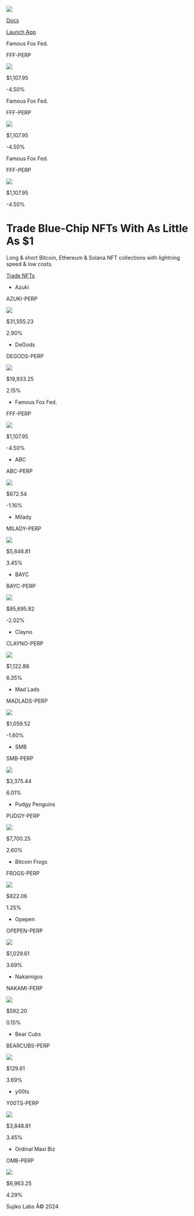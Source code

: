 ![](https://framerusercontent.com/images/qJ07ULC34CFej52sYRuOWn1jNwU.png)

[Docs](https://docs.sujiko.trade/liquidity-mechanism)

[](https://twitter.com/sujiko_perps)

[](https://discord.com/invite/Qbd7yNcEPS)

[Launch App](https://app.sujiko.trade/)

Famous Fox Fed.

FFF-PERP

![](https://framerusercontent.com/images/Nf8FLwuSuHME17mZ3ljLu8H2l3Q.gif)

$1,107.95

-4.50%

Famous Fox Fed.

FFF-PERP

![](https://framerusercontent.com/images/Nf8FLwuSuHME17mZ3ljLu8H2l3Q.gif)

$1,107.95

-4.50%

Famous Fox Fed.

FFF-PERP

![](https://framerusercontent.com/images/Nf8FLwuSuHME17mZ3ljLu8H2l3Q.gif)

$1,107.95

-4.50%

# Trade Blue-Chip NFTs With As Little As $1

Long & short Bitcoin, Ethereum & Solana NFT collections with lightning speed &
low costs.

[Trade NFTs](https://app.sujiko.trade/)

  * Azuki

AZUKI-PERP

![](https://framerusercontent.com/images/vl7cFG3SymJAL3lgOH3aczMhRs.jpg)

$31,555.23

2.90%

  * DeGods

DEGODS-PERP

![](https://framerusercontent.com/images/S8WRZRSQoDthlpCx0TomRAFwg.png)

$19,933.25

2.15%

  * Famous Fox Fed.

FFF-PERP

![](https://framerusercontent.com/images/Nf8FLwuSuHME17mZ3ljLu8H2l3Q.gif)

$1,107.95

-4.50%

  * ABC

ABC-PERP

![](https://framerusercontent.com/images/y3ptCr0UWhEZ5foYgebpcrmg.gif)

$672.54

-1.16%

  * Milady

MILADY-PERP

![](https://framerusercontent.com/images/275VJh6Un2tACKjge0Ay10vrMlI.png)

$5,848.81

3.45%

  * BAYC

BAYC-PERP

![](https://framerusercontent.com/images/ehLWFF6xlowOXDSxZCLSiA7Ws.png)

$85,695.82

-2.02%

  * Clayno

CLAYNO-PERP

![](https://framerusercontent.com/images/69p2Du2SyZCqcalhSFI3d2hc4.gif)

$1,122.88

6.35%

  * Mad Lads

MADLADS-PERP

![](https://framerusercontent.com/images/RwoGlLjPxxwDpldOqFFXQERY.jpg)

$1,059.52

-1.80%

  * SMB

SMB-PERP

![](https://framerusercontent.com/images/4Qu8epZvbqwWCrNLw6deJk2oiXk.png)

$3,375.44

6.01%

  * Pudgy Penguins

PUDGY-PERP

![](https://framerusercontent.com/images/EWAS60DgAodlCvDCv08bWePeiJ4.png)

$7,700.25

2.60%

  * Bitcoin Frogs

FROGS-PERP

![](https://framerusercontent.com/images/DjefRzadMKz7JU28n128rOGO0e0.png)

$822.06

1.25%

  * Opepen

OPEPEN-PERP

![](https://framerusercontent.com/images/xshmhBDCU5MRi2a41cIjTOZSiAc.png)

$1,029.61

3.69%

  * Nakamigos

NAKAMI-PERP

![](https://framerusercontent.com/images/Y86ZzBJdNBYPn1AFDPMGp2E3aig.png)

$592.20

0.15%

  * Bear Cubs

BEARCUBS-PERP

![](https://framerusercontent.com/images/0LbsG2m50VGSUeFPsXJfKMqsk8.png)

$129.61

3.69%

  * y00ts

Y00TS-PERP

![](https://framerusercontent.com/images/y0dRoFBNjtCmhw4hncxKm9Mdac.png)

$3,848.81

3.45%

  * Ordinal Maxi Biz

OMB-PERP

![](https://framerusercontent.com/images/7tyT7dRY4XRtwB9xT86j4VuW2I.png)

$6,963.25

4.29%

Sujiko Labs Â© 2024

